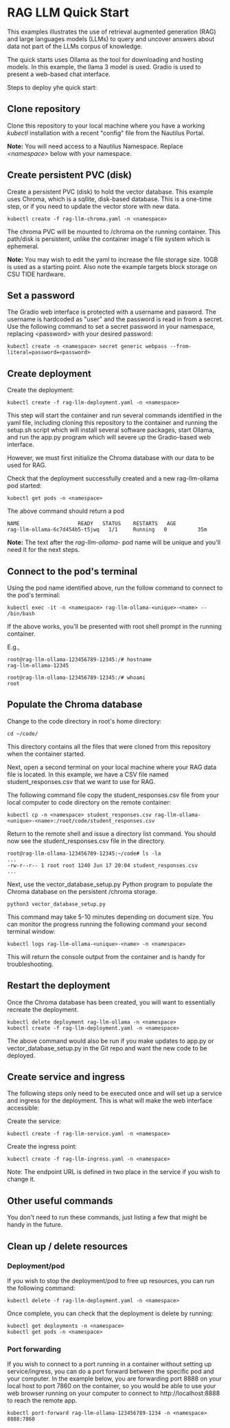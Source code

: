# RAG LLM Quick Start

This examples illustrates the use of retrieval augmented generation (RAG) and large languages models (LLMs) to query and uncover answers about data not part of the LLMs corpus of knowledge.

The quick starts uses Ollama as the tool for downloading and hosting models. In this example, the llama 3 model is used. Gradio is used to present a web-based chat interface.

Steps to deploy yhe quick start:

## Clone repository

Clone this repository to your local machine where you have a working *kubectl* installation with a recent "config" file from the Nautilus Portal.

**Note:** You will need access to a Nautilus Namespace. Replace *\<namespace\>* below with your namespace.

## Create persistent PVC (disk) 
Create a persistent PVC (disk) to hold the vector database. This example uses Chroma, which is a sqllite, disk-based database. This is a one-time step, or if you need to update the vector store with new data.

```
kubectl create -f rag-llm-chroma.yaml -n <namespace>
```

The chroma PVC will be mounted to /chroma on the running container. This path/disk is persistent, unlike the container image's file system which is ephemeral. 

**Note:** You may wish to edit the yaml to increase the file storage size. 10GB is used as a starting point. Also note the example targets block storage on CSU TIDE hardware.

## Set a password

The Gradio web interface is protected with a username and pasword. The username is hardcoded as "user" and the password is read in from a secret. Use the following command to set a secret password in your namespace, replacing \<password\> with your desired password:

```
kubectl create -n <namespace> secret generic webpass --from-literal=password=<password>
```

## Create deployment

Create the deployment:

```
kubectl create -f rag-llm-deployment.yaml -n <namespace>
```

This step will start the container and run several commands identified in the yaml file, including cloning this repository to the container and running the setup.sh script which will install several software packages, start Ollama, and run the app.py program which will severe up the Gradio-based web interface.

However, we must first initialize the Chroma database with our data to be used for RAG.

Check that the deployment successfully created and a new rag-llm-ollama pod started:

```
kubectl get pods -n <namespace>
```

The above command should return a pod 

```
NAME                   READY   STATUS    RESTARTS   AGE
rag-llm-ollama-6c7d454b5-t5jwq   1/1     Running   0          35m
```

**Note:** The text after the *rag-llm-ollama-* pod name will be unique and you'll need it for the next steps.

## Connect to the pod's terminal

Using the pod name identified above, run the follow command to connect to the pod's terminal:

```
kubectl exec -it -n <namespace> rag-llm-ollama-<unique>-<name> -- /bin/bash
```

If the above works, you'll be presented with root shell prompt in the running container. 

E.g., 

```
root@rag-llm-ollama-123456789-12345:/# hostname
rag-llm-ollama-12345

root@rag-llm-ollama-123456789-12345:/# whoami
root
````

## Populate the Chroma database

Change to the code directory in root's home directory:

```
cd ~/code/
```

This directory contains all the files that were cloned from this repository when the container started.

Next, open a second terminal on your local machine where your RAG data file is located. In this example, we have a CSV file named student_responses.csv that we want to use for RAG. 

The following command file copy the student_responses.csv file from your local computer to code directory on the remote container:

```
kubectl cp -n <namespace> student_responses.csv rag-llm-ollama-<unique>-<name>:/root/code/student_responses.csv
```

Return to the remote shell and issue a directory list command. You should now see the student_responses.csv file in the directory.

```
root@rag-llm-ollama-123456789-12345:~/code# ls -la
...
-rw-r--r-- 1 root root 1240 Jun 17 20:04 student_responses.csv
...
```

Next, use the vector_database_setup.py Python program to populate the Chroma database on the persistent /chroma storage.

```
python3 vector_database_setup.py
```

This command may take 5-10 minutes depending on document size. You can monitor the progress running the following command your second terminal window:

```
kubectl logs rag-llm-ollama-<unique>-<name> -n <namespace>
```

This will return the console output from the container and is handy for troubleshooting.

## Restart the deployment

Once the Chroma database has been created, you will want to essentially recreate the deployment.

```
kubectl delete deployment rag-llm-ollama -n <namespace>
kubectl create -f rag-llm-deployment.yaml -n <namespace>
```

The above command would also be run if you make updates to app.py or vector_database_setup.py in the Git repo and want the new code to be deployed.

## Create service and ingress

The following steps only need to be executed once and will set up a service and ingress for the deployment. This is what will make the web interface accessible:

Create the service:

```
kubectl create -f rag-llm-service.yaml -n <namespace>
```

Create the ingress point:

```
kubectl create -f rag-llm-ingress.yaml -n <namespace>
```

Note: The endpoint URL is defined in two place in the service if you wish to change it.

## Other useful commands

You don't need to run these commands, just listing a few that might be handy in the future.

## Clean up / delete resources

### Deployment/pod
If you wish to stop the deployment/pod to free up resources, you can run the following command:

```
kubectl delete -f rag-llm-deployment.yaml -n <namespace>

```

Once complete, you can check that the deployment is delete by running:

```
kubectl get deployments -n <namespace>
kubectl get pods -n <namespace>

```

### Port forwarding ###

If you wish to connect to a port running in a container without setting up service/ingress, you can do a port forward between the specific pod and your computer. In the example below, you are forwarding port 8888 on your local host to port 7860 on the container, so you would be able to use your web browser running on your computer to connect to http://localhost:8888 to reach the remote app.

```
kubectl port-forward rag-llm-ollama-123456789-1234 -n <namespace> 8888:7860
```

